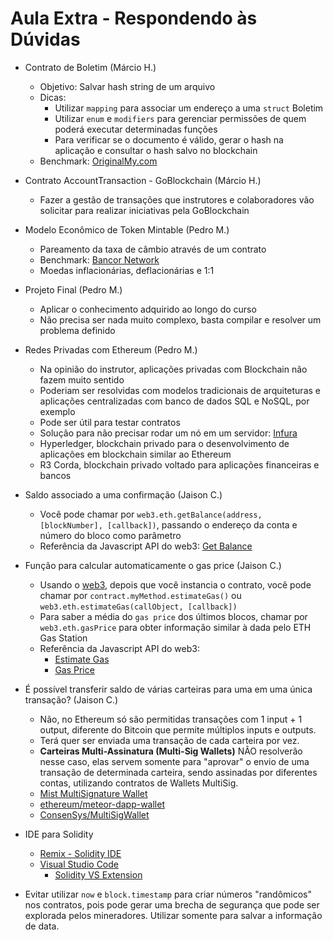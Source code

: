 # Aula Extra - Respondendo às Dúvidas

- Contrato de Boletim (Márcio H.)
    - Objetivo: Salvar hash string de um arquivo
    - Dicas:
        - Utilizar `mapping` para associar um endereço a uma `struct` Boletim
        - Utilizar `enum` e `modifiers` para gerenciar permissões de quem poderá executar determinadas funções
        - Para verificar se o documento é válido, gerar o hash na aplicação e consultar o hash salvo no blockchain
    - Benchmark: [OriginalMy.com](https://originalmy.com)

- Contrato AccountTransaction - GoBlockchain (Márcio H.)
    - Fazer a gestão de transações que instrutores e colaboradores vão solicitar para realizar iniciativas pela GoBlockchain

- Modelo Econômico de Token Mintable (Pedro M.)
    - Pareamento da taxa de câmbio através de um contrato
    - Benchmark: [Bancor Network](https://about.bancor.network/)
    - Moedas inflacionárias, deflacionárias e 1:1

- Projeto Final (Pedro M.)
    - Aplicar o conhecimento adquirido ao longo do curso
    - Não precisa ser nada muito complexo, basta compilar e resolver um problema definido

- Redes Privadas com Ethereum (Pedro M.)
    - Na opinião do instrutor, aplicações privadas com Blockchain não fazem muito sentido
    - Poderiam ser resolvidas com modelos tradicionais de arquiteturas e aplicações centralizadas com banco de dados SQL e NoSQL, por exemplo
    - Pode ser útil para testar contratos
    - Solução para não precisar rodar um nó em um servidor: [Infura](https://infura.io/)
    - Hyperledger, blockchain privado para o desenvolvimento de aplicações em blockchain similar ao Ethereum
    - R3 Corda, blockchain privado voltado para aplicações financeiras e bancos

- Saldo associado a uma confirmação (Jaison C.)
    - Você pode chamar por `web3.eth.getBalance(address, [blockNumber], [callback])`, passando o endereço da conta e número do bloco como parâmetro
    - Referência da Javascript API do web3: [Get Balance](https://github.com/ethereum/wiki/wiki/JavaScript-API#web3ethgetbalance)

- Função para calcular automaticamente o gas price (Jaison C.)
    - Usando o [web3](https://github.com/ethereum/wiki/wiki/JavaScript-API), depois que você instancia o contrato, você pode chamar por `contract.myMethod.estimateGas()` ou `web3.eth.estimateGas(callObject, [callback])`
    - Para saber a média do `gas price` dos últimos blocos, chamar por `web3.eth.gasPrice` para obter informação similar à dada pelo ETH Gas Station
    - Referência da Javascript API do web3:
        - [Estimate Gas](https://github.com/ethereum/wiki/wiki/JavaScript-API#web3ethestimategas)
        - [Gas Price](https://github.com/ethereum/wiki/wiki/JavaScript-API#web3ethgasprice)

- É possível transferir saldo de várias carteiras para uma em uma única transação? (Jaison C.)
    - Não, no Ethereum só são permitidas transações com 1 input + 1 output, diferente do Bitcoin que permite múltiplos inputs e outputs.
    - Terá quer ser enviada uma transação de cada carteira por vez.
    - **Carteiras Multi-Assinatura (Multi-Sig Wallets)** NÂO resolverão nesse caso, elas servem somente para "aprovar" o envio de uma transação de determinada carteira, sendo assinadas por diferentes contas, utilizando contratos de Wallets MultiSig.
    - [Mist MultiSignature Wallet](https://medium.com/@cryptogrinders/mist-multisignature-wallet-7677d480bcb6)
    - [ethereum/meteor-dapp-wallet](https://github.com/ethereum/meteor-dapp-wallet/blob/master/Wallet.sol)
    - [ConsenSys/MultiSigWallet](https://github.com/ConsenSys/MultiSigWallet)

- IDE para Solidity
    - [Remix - Solidity IDE](https://remix.ethereum.org/)
    - [Visual Studio Code](https://code.visualstudio.com/)
        - [Solidity VS Extension](https://marketplace.visualstudio.com/items?itemName=JuanBlanco.solidity)

- Evitar utilizar `now` e `block.timestamp` para criar números "randômicos" nos contratos, pois pode gerar uma brecha de segurança que pode ser explorada pelos mineradores. Utilizar somente para salvar a informação de data.
